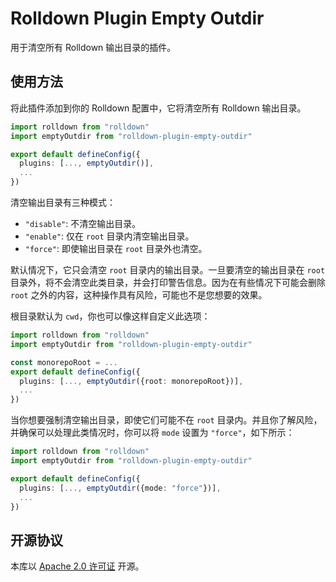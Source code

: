 # Rolldown Plugin Empty Outdir

用于清空所有 Rolldown 输出目录的插件。

## 使用方法

将此插件添加到你的 Rolldown 配置中，它将清空所有 Rolldown 输出目录。

```ts
import rolldown from "rolldown"
import emptyOutdir from "rolldown-plugin-empty-outdir"

export default defineConfig({
  plugins: [..., emptyOutdir()],
  ...
})
```

清空输出目录有三种模式：

- `"disable"`: 不清空输出目录。
- `"enable"`: 仅在 `root` 目录内清空输出目录。
- `"force"`: 即使输出目录在 `root` 目录外也清空。

默认情况下，它只会清空 `root`
目录内的输出目录。一旦要清空的输出目录在 `root`
目录外，将不会清空此类目录，并会打印警告信息。因为在有些情况下可能会删除 `root`
之外的内容，这种操作具有风险，可能也不是您想要的效果。

根目录默认为 `cwd`，你也可以像这样自定义此选项：

```ts
import rolldown from "rolldown"
import emptyOutdir from "rolldown-plugin-empty-outdir"

const monorepoRoot = ...
export default defineConfig({
  plugins: [..., emptyOutdir({root: monorepoRoot})],
  ...
})
```

当你想要强制清空输出目录，即使它们可能不在 `root`
目录内。并且你了解风险，并确保可以处理此类情况时，你可以将 `mode`
设置为 `"force"`，如下所示：

```ts
import rolldown from "rolldown"
import emptyOutdir from "rolldown-plugin-empty-outdir"

export default defineConfig({
  plugins: [..., emptyOutdir({mode: "force"})],
  ...
})
```

## 开源协议

本库以 [Apache 2.0 许可证](./LICENSE) 开源。
